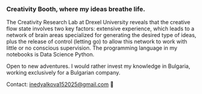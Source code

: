 ### Creativity Booth, where my ideas breathe life.

The Creativity Research Lab at Drexel University reveals that the creative flow state involves two key factors: extensive experience, which leads to a network of brain areas specialized for generating the desired type of ideas, plus the release of control (letting go) to allow this network to work with little or no conscious supervision. The programming language in my notebooks is Data Science Python.

Open to new adventures. I would rather invest my knowledge in Bulgaria, working exclusively for a Bulgarian company.

Contact: inedyalkova152025@gmail.com 📨
